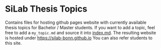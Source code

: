 # SiLab Thesis Topics

Contains files for hosting github pages website with currently available thesis topics for Bachelor / Master students. 
If you want to add a topic, feel free to add a `my_topic.md` and source it into [index.md](index.md).
The resulting website is hosted under <https://silab-bonn.github.io> You can also refer students to this site.

